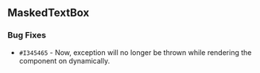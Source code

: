 ## MaskedTextBox

### Bug Fixes

- `#I345465` - Now, exception will no longer be thrown while rendering the component on dynamically.